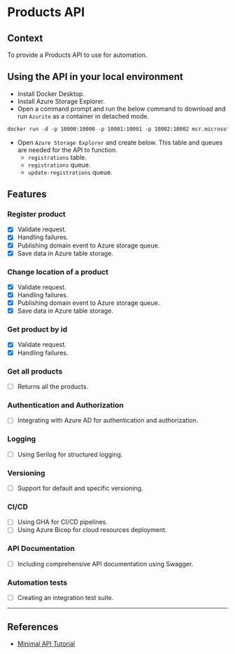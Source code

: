 # Products API

## Context
To provide a Products API to use for automation.

## Using the API in your local environment
* Install Docker Desktop.
* Install Azure Storage Explorer.
* Open a command prompt and run the below command to download and run `Azurite` as a container in detached mode.

```dockerfile
docker run -d -p 10000:10000 -p 10001:10001 -p 10002:10002 mcr.microsoft.com/azure-storage/azurite
```
* Open `Azure Storage Explorer` and create below. This table and queues are needed for the API to function.
  * `registrations` table.
  * `registrations` queue.
  * `update-registrations` queue.

## Features

### Register product
- [x] Validate request.
- [x] Handling failures.
- [x] Publishing domain event to Azure storage queue.
- [x] Save data in Azure table storage.

### Change location of a product
- [x] Validate request.
- [x] Handling failures.
- [x] Publishing domain event to Azure storage queue.
- [x] Save data in Azure table storage.

### Get product by id
- [x] Validate request.
- [x] Handling failures.

### Get all products
- [ ] Returns all the products.

### Authentication and Authorization
- [ ] Integrating with Azure AD for authentication and authorization.

### Logging
- [ ] Using Serilog for structured logging.

### Versioning
- [ ] Support for default and specific versioning.

### CI/CD
- [ ] Using GHA for CI/CD pipelines.
- [ ] Using Azure Bicep for cloud resources deployment.

### API Documentation
- [ ] Including comprehensive API documentation using Swagger.

### Automation tests
- [ ] Creating an integration test suite.

---

## References

* [Minimal API Tutorial](https://learn.microsoft.com/en-us/aspnet/core/tutorials/min-web-api?view=aspnetcore-7.0&tabs=visual-studio)



